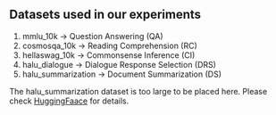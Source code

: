 ## Datasets used in our experiments
1. mmlu_10k -> Question Answering (QA)
2. cosmosqa_10k -> Reading Comprehension (RC)
3. hellaswag_10k -> Commonsense Inference (CI)
4. halu_dialogue -> Dialogue Response Selection (DRS)
5. halu_summarization -> Document Summarization (DS)

The halu_summarization dataset is too large to be placed here. Please check [HuggingFaace](https://huggingface.co/datasets/ErikYip/LLM-Uncertainty-Bench/tree/main) for details. 
